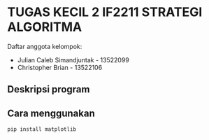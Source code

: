 # TUGAS KECIL 2 IF2211 STRATEGI ALGORITMA

Daftar anggota kelompok:
- Julian Caleb Simandjuntak - 13522099
- Christopher Brian - 13522106

## Deskripsi program

## Cara menggunakan

```
pip install matplotlib
```